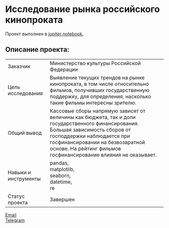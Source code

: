 # Исследование рынка российского кинопроката

Проект выполнен в [jupiter notebook.](https://github.com/bondiq1982/yandex-projects/blob/main/moves/moves.ipynb)<br/>

## Описание проекта:
|   |  |
|---------------|-------------------|
|Заказчик| Министерство культуры Российской Федерации|
|Цель исследования| Выявление текущих трендов на рынке кинопроката, в том числе относительно фильмов, получивших государственную поддержку, для определения, насколько такие фильмы интересны зрителю.|
|Общий вывод| Кассовые сборы напрямую зависят от величины как бюджета, так и доли государственного финансирования. Большая зависимость сборов от господдержки наблюдается при госфинансировании на безвозвратной основе. На рейтинг фильмов госфинансирование влияния не оказывает.|
|Навыки и инструменты|pandas,<br/>matplotlib,<br/>seaborn,<br/>datetime,<br/>re |
|Статус проекта| Завершен|


[Email](mailto:mikhail-shestakov-2022@bk.ru)<br/>
[Telegram](https://t.me/mshestakov1)
